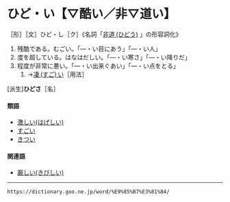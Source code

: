 # ひど・い【▽酷い／非▽道い】

［形］［文］ひど・し［ク］《名詞「[非道 (ひどう)](https://dictionary.goo.ne.jp/word/%E9%9D%9E%E9%81%93/#jn-185855) 」の形容詞化》

1.  残酷である。むごい。「―・い目にあう」「―・い人」
2.  度を超している。はなはだしい。「―・い寒さ」「―・い降りだ」
3.  程度が非常に悪い。「―・い出来ぐあい」「―・い点をとる」    
    1.  →[凄 (すご) い](https://dictionary.goo.ne.jp/word/%E5%87%84%E3%81%84/#jn-118076)［用法］
        

\[派生\]**ひどさ**［名］

#### 類語

-   [激しい(はげしい)](はげしい（激しい）)
-   [すごい](https://dictionary.goo.ne.jp/word/%E5%87%84%E3%81%84/#jn-118076)
-   [きつい](https://dictionary.goo.ne.jp/word/%E3%81%8D%E3%81%A4%E3%81%84/#jn-52804)

#### 関連語

-   [厳しい(きびしい)](https://dictionary.goo.ne.jp/word/%E5%8E%B3%E3%81%97%E3%81%84/#jn-53559)

---
`https://dictionary.goo.ne.jp/word/%E9%85%B7%E3%81%84/`